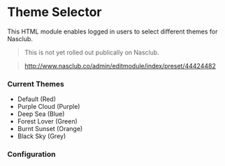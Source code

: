 # Theme Selector
This HTML module enables logged in users to select different themes for Nasclub.

> This is not yet rolled out publically on Nasclub.

> http://www.nasclub.co/admin/editmodule/index/preset/44424482

### Current Themes

* Default (Red)
* Purple Cloud (Purple)
* Deep Sea (Blue)
* Forest Lover (Green)
* Burnt Sunset (Orange)
* Black Sky (Grey)

### Configuration
